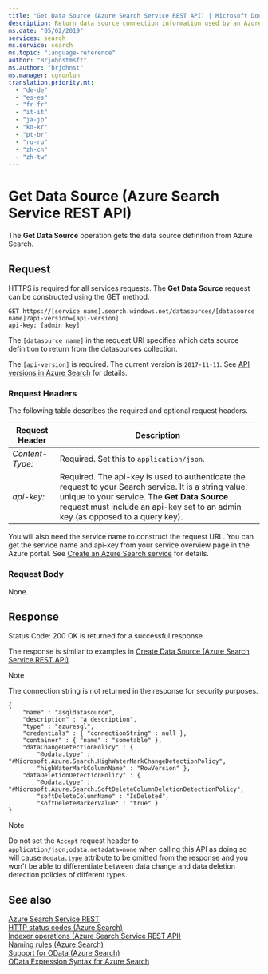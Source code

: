 ```yaml
---
title: "Get Data Source (Azure Search Service REST API) | Microsoft Docs"
description: Return data source connection information used by an Azure Searching indexer when crawling an external data source.
ms.date: "05/02/2019"
services: search
ms.service: search
ms.topic: "language-reference"
author: "Brjohnstmsft"
ms.author: "brjohnst"
ms.manager: cgronlun
translation.priority.mt:
  - "de-de"
  - "es-es"
  - "fr-fr"
  - "it-it"
  - "ja-jp"
  - "ko-kr"
  - "pt-br"
  - "ru-ru"
  - "zh-cn"
  - "zh-tw"
---
```

# Get Data Source (Azure Search Service REST API)
The **Get Data Source** operation gets the data source definition from Azure Search.  

## Request  
HTTPS is required for all services requests. The **Get Data Source** request can be constructed using the GET method. 

```  
GET https://[service name].search.windows.net/datasources/[datasource name]?api-version=[api-version]  
api-key: [admin key]  
```  

The `[datasource name]` in the request URI specifies which data source definition to return from the datasources collection.  

The `[api-version]` is required. The current version is `2017-11-11`. See [API versions in Azure Search](https://docs.microsoft.com/azure/search/search-api-versions) for details. 

### Request Headers  
The following table describes the required and optional request headers.  

|Request Header|Description|  
|--------------------|-----------------|  
|*Content-Type:*|Required. Set this to `application/json`.|  
|*api-key:*|Required. The api-key is used to authenticate the request to your Search service. It is a string value, unique to your service. The **Get Data Source** request must include an api-key set to an admin key (as opposed to a query key).|  

 You will also need the service name to construct the request URL. You can get the service name and api-key from your service overview page in the Azure portal. See [Create an Azure Search service](https://azure.microsoft.com/documentation/articles/search-create-service-portal/) for details.   

### Request Body  
 None.  

## Response  
 Status Code: 200 OK is returned for a successful response.  

 The response is similar to examples in [Create Data Source &#40;Azure Search Service REST API&#41;](create-data-source.md).  

> [!NOTE]  
>  The connection string is not returned in the response for security purposes. 

```  
{   
    "name" : "asqldatasource",  
    "description" : "a description",  
    "type" : "azuresql",  
    "credentials" : { "connectionString" : null },  
    "container" : { "name" : "sometable" },  
    "dataChangeDetectionPolicy" : {   
        "@odata.type" : "#Microsoft.Azure.Search.HighWaterMarkChangeDetectionPolicy",  
        "highWaterMarkColumnName" : "RowVersion" },   
    "dataDeletionDetectionPolicy" : {   
        "@odata.type" : "#Microsoft.Azure.Search.SoftDeleteColumnDeletionDetectionPolicy",  
        "softDeleteColumnName" : "IsDeleted",   
        "softDeleteMarkerValue" : "true" }  
}  

```  

> [!NOTE]  
>  Do not set the `Accept` request header to `application/json;odata.metadata=none` when calling this API as doing so will cause `@odata.type` attribute to be omitted from the response and you won't be able to differentiate between data change and data deletion detection policies of different types.  

## See also  
 [Azure Search Service REST](index.md)   
 [HTTP status codes &#40;Azure Search&#41;](http-status-codes.md)   
 [Indexer operations &#40;Azure Search Service REST API&#41;](indexer-operations.md)   
 [Naming rules &#40;Azure Search&#41;](naming-rules.md)   
 [Support for OData &#40;Azure Search&#41;](support-for-odata.md)   
 [OData Expression Syntax for Azure Search](https://docs.microsoft.com/azure/search/query-odata-filter-orderby-syntax)  
